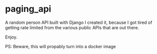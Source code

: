 # paging_api
A random person API built with Django
I created it, because I got tired of getting rate limited from the various public APIs that are out there.

Enjoy.

PS: Beware, this will propably turn into a docker image
